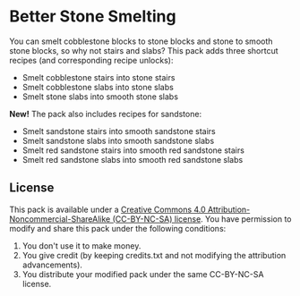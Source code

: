 # Better Stone Smelting

You can smelt cobblestone blocks to stone blocks and stone to smooth stone blocks, so why not stairs and slabs? This pack adds three shortcut recipes (and corresponding recipe unlocks):
- Smelt cobblestone stairs into stone stairs
- Smelt cobblestone slabs into stone slabs
- Smelt stone slabs into smooth stone slabs

**New!** The pack also includes recipes for sandstone:
- Smelt sandstone stairs into smooth sandstone stairs
- Smelt sandstone slabs into smooth sandstone slabs
- Smelt red sandstone stairs into smooth red sandstone stairs
- Smelt red sandstone slabs into smooth red sandstone slabs

## License

This pack is available under a [Creative Commons 4.0 Attribution-Noncommercial-ShareAlike (CC-BY-NC-SA) license](https://creativecommons.org/licenses/by-nc-sa/4.0/). You have permission to modify and share this pack under the following conditions:

1. You don't use it to make money.
2. You give credit (by keeping credits.txt and not modifying the attribution advancements).
3. You distribute your modified pack under the same CC-BY-NC-SA license.
